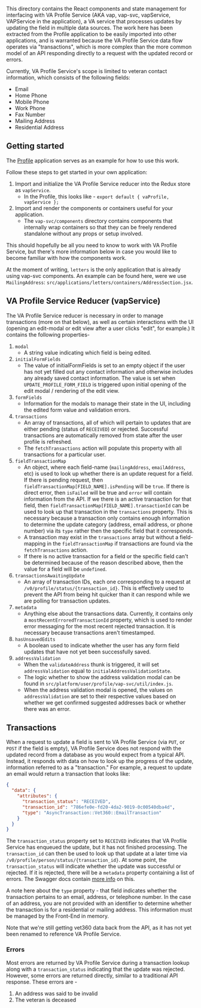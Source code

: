 This directory contains the React components and state management for interfacing with VA Profile Service (AKA vap, vap-svc, vapService, VAPService in the application), a VA service that processes updates by updating the field in multiple data sources. The work here has been extracted from the Profile application to be easily imported into other applications, and is warranted because the VA Profile Service data flow operates via "transactions", which is more complex than the more common model of an API responding directly to a request with the updated record or errors.

Currently, VA Profile Service's scope is limited to veteran contact information, which consists of the following fields:

- Email
- Home Phone
- Mobile Phone
- Work Phone
- Fax Number
- Mailing Address
- Residential Address

## Getting started
The [Profile](https://github.com/department-of-veterans-affairs/vets-website/tree/main/src/applications/personalization/profile) application serves as an example for how to use this work.

Follow these steps to get started in your own application:

1. Import and initialize the VA Profile Service reducer into the Redux store as `vapService`.
    - In the Profile, this looks like - `export default { vaProfile, vapService };`
2. Import and render the components or containers useful for your application.
    - The `vap-svc/components` directory contains components that internally wrap containers so that they can be freely rendered standalone without any props or setup involved.

This should hopefully be all you need to know to work with VA Profile Service, but there's more information below in case you would like to become familiar with how the components work.

At the moment of writing, `letters` is the only application that is already using vap-svc components. An example can be found here, were we use `MailingAddress`: `src/applications/letters/containers/AddressSection.jsx`.

## VA Profile Service Reducer (vapService)
The VA Profile Service reducer is necessary in order to manage transactions (more on that below), as well as certain interactions with the UI (opening an edit-modal or edit view after a user clicks "edit", for example.) It contains the following properties-

1. `modal`
    - A string value indicating which field is being edited.
1. `initialFormFields`
    - The value of initialFormFields is set to an empty object if the user has not yet filled out any contact information and otherwise includes any already saved contact information. The value is set when `UPDATE_PROFILE_FORM_FIELD` is triggered upon initial opening of the edit modal / rendering of the edit view.
1. `formFields`
    - Information for the modals to manage their state in the UI, including the edited form value and validation errors.
1. `transactions`
    - An array of transactions, all of which will pertain to updates that are either pending (status of `RECEIVED`) or rejected. Successful transactions are automatically removed from state after the user profile is refreshed.
    - The `fetchTransactions` action will populate this property with all transactions for a particular user.
1. `fieldTransactionMap`
    - An object, where each field-name (`mailingAddress`, `emailAddress`, etc) is used to look up whether there is an update request for a field. If there is pending request, then `fieldTransactionMap[FIELD_NAME].isPending` will be `true`. If there is direct error, then `isFailed` will be true and `error` will contain information from the API. If we there is an active transaction for that field, then `fieldTransactionMap[FIELD_NAME].transactionId` can be used to look up that transaction in the `transactions` property. This is necessary because a transaction only contains enough information to determine the update category (address, email address, or phone number) via its `type` rather then the specific field that it corresponds.
    - A transaction may exist in the `transactions` array but without a field-mapping in the `fieldTransactionMap` if transactions are found via the `fetchTransactions` action.
    - If there is no active transaction for a field or the specific field can't be determined because of the reason described above, then the value for a field will be `undefined`.
1. `transactionsAwaitingUpdate`
    - An array of transaction IDs, each one corresponding to a request at `/v0/profile/status/{transaction_id}`. This is effectively used to prevent the API from being hit quicker than it can respond while we are polling for transaction updates.
1. `metadata`
    - Anything else about the transactions data. Currently, it contains only a `mostRecentErroredTransactionId` property, which is used to render error messaging for the most recent rejected transaction. It is necessary because transactions aren't timestamped.
1. `hasUnsavedEdits`
    - A boolean used to indicate whether the user has any form field updates that have not yet been successfully saved.
1. `addressValidation`
    - When the `validateAddress` thunk is triggered, it will set `addressValidation` equal to `initialAddressValidationState`.
    - The logic whether to show the address validation modal can be found in `src/platform/user/profile/vap-svc/util/index.js`.
    - When the address validation modal is opened, the values on `addressValidation` are set to their respective values based on whether we get confirmed suggested addresses back or whether there was an error.

## Transactions
When a request to update a field is sent to VA Profile Service (via `PUT`, or `POST` if the field is empty), VA Profile Service does not respond with the updated record from a database as you would expect from a typical API. Instead, it responds with data on how to look up the progress of the update, information referred to as a "transaction." For example, a request to update an email would return a transaction that looks like:

```json
{
  "data": {
    "attributes": {
      "transaction_status": "RECEIVED",
      "transaction_id": "786efe0e-fd20-4da2-9019-0c00540dba4d",
      "type": "AsyncTransaction::Vet360::EmailTransaction"
    }
  }
}
```

The `transaction_status` property set to `RECEIVED` indicates that VA Profile Service has enqueued the update, but it has not finished processing. The `transaction_id` can then be used to look up that update at a later time via `/v0/profile/person/status/{transaction_id}`. At some point, the `transaction_status` will indicate whether the update was successful or rejected. If it is rejected, there will be a `metadata` property containing a list of errors. The Swagger docs contain [more info](https://department-of-veterans-affairs.github.io/va-digital-services-platform-docs/api-reference/#/profile/postVet360EmailAddress) on this.

A note here about the `type` property - that field indicates whether the transaction pertains to an email, address, or telephone number. In the case of an address, you are not provided with an identifier to determine whether the transaction is for a residential or mailing address. This information must be managed by the Front-End in memory.

Note that we're still getting vet360 data back from the API, as it has not yet been renamed to reference VA Profile Service.

### Errors
Most errors are returned by VA Profile Service during a transaction lookup along with a `transaction_status` indicating that the update was rejected. However, some errors are returned directly, similar to a traditional API response. These errors are -

1. An address was said to be invalid
2. The veteran is deceased
